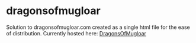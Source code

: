 # dragonsofmugloar
Solution to dragonsofmugloar.com created as a single html file for the ease of distribution.
Currently hosted here: [DragonsOfMugloar](http://dragonsofmugloar.apphb.com/)
